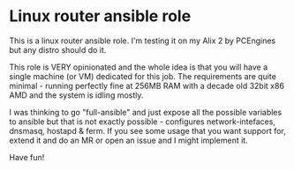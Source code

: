 # Linux router ansible role

This is a linux router ansible role. I'm testing it on my Alix 2 by PCEngines
but any distro should do it.

This role is VERY opinionated and the whole idea is that you will have a single
machine (or VM) dedicated for this job. The requirements are quite minimal -
running perfectly fine at 256MB RAM with a decade old 32bit x86 AMD and
the system is idling mostly.

I was thinking to go "full-ansible" and just expose all the possible variables
to ansible but that is not exactly possible - configures network-intefaces,
dnsmasq, hostapd & ferm. If you see some usage that you want support for,
extend it and do an MR or open an issue and I might implement it.

Have fun!
